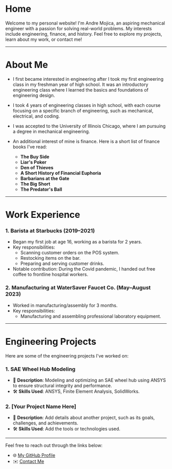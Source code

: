 # **Home**

Welcome to my personal website! I'm Andre Mojica, an aspiring mechanical engineer with a passion for solving real-world problems. My interests include engineering, finance, and history. Feel free to explore my projects, learn about my work, or contact me!

---

# **About Me**

- I first became interested in engineering after I took my first engineering class in my freshman year of high school. It was an introductory engineering class where I learned the basics and foundations of engineering design.  

- I took 4 years of engineering classes in high school, with each course focusing on a specific branch of engineering, such as mechanical, electrical, and coding.  

- I was accepted to the University of Illinois Chicago, where I am pursuing a degree in mechanical engineering.  

- An additional interest of mine is finance. Here is a short list of finance books I've read:  

  - **The Buy Side**  
  - **Liar's Poker**  
  - **Den of Thieves**  
  - **A Short History of Financial Euphoria**  
  - **Barbarians at the Gate**  
  - **The Big Short**  
  - **The Predator's Ball**  

---

# **Work Experience**

### **1. Barista at Starbucks (2019–2021)**  
- Began my first job at age 16, working as a barista for 2 years.  
- Key responsibilities:  
  - Scanning customer orders on the POS system.  
  - Restocking items on the bar.  
  - Preparing and serving customer drinks.  
- Notable contribution: During the Covid pandemic, I handed out free coffee to frontline hospital workers.  

### **2. Manufacturing at WaterSaver Faucet Co. (May–August 2023)**  
- Worked in manufacturing/assembly for 3 months.  
- Key responsibilities:  
  - Manufacturing and assembling professional laboratory equipment.  

---

# **Engineering Projects**

Here are some of the engineering projects I've worked on:  

### **1. SAE Wheel Hub Modeling**  
- 🌱 **Description**: Modeling and optimizing an SAE wheel hub using ANSYS to ensure structural integrity and performance.  
- 🛠️ **Skills Used**: ANSYS, Finite Element Analysis, SolidWorks.  

### **2. [Your Project Name Here]**  
- 🌱 **Description**: Add details about another project, such as its goals, challenges, and achievements.  
- 🛠️ **Skills Used**: Add the tools or technologies used.  

---

Feel free to reach out through the links below:  

- 🌐 [My GitHub Profile](https://github.com/AndreM07)  
- ✉️ [Contact Me](mailto:andremojica7@gmail.com)  
